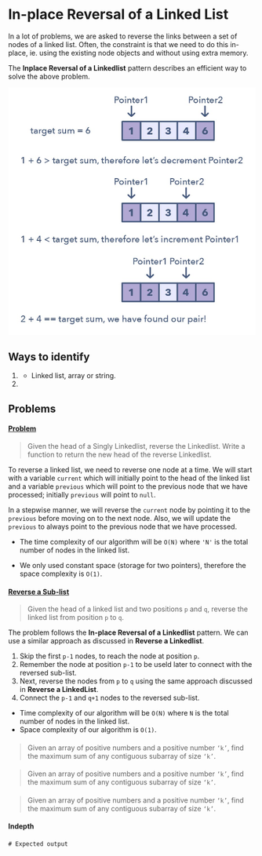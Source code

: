 # In-place Reversal of a Linked List

In a lot of problems, we are asked to reverse the links between a set of nodes of a linked list. Often, the constraint is that we need to do this in-place, ie. using the existing node objects and without using extra memory.

The **Inplace Reversal of a Linkedlist** pattern describes an efficient way to solve the above problem.


![two pointers](../../../assets/two_pointers.png)


## Ways to identify

1.
    - Linked list, array or string.

2.

## Problems

#### [Problem](./02.%20Maximum%20Sum%20Subarray%20of%20Size%20K.py)

> Given the head of a Singly Linkedlist, reverse the Linkedlist. Write a function to return the new head of the reverse Linkedlist.

To reverse a linked list, we need to reverse one node at a time. We will start with a variable `current` which will initially point to the head of the linked list and a variable `previous` which will point to the previous node that we have processed; initially `previous` will point to `null`.

In a stepwise manner, we will reverse the `current` node by pointing it to the `previous` before moving on to the next node.
Also, we will update the `previous` to always point to the previous node that we have processed.

- The time complexity of our algorithm will be `O(N)` where `'N'` is the total number of nodes in the linked list.

- We only used constant space (storage for two pointers), therefore the space complexity is `O(1)`.

#### [Reverse a Sub-list](link)

> Given the head of a linked list and two positions `p` and `q`, reverse the linked list from position `p` to `q`.

The problem follows the **In-place Reversal of a Linkedlist** pattern. We can use a similar approach as discussed in **Reverse a Linkedlist**.

1. Skip the first `p-1` nodes, to reach the node at position `p`.
2. Remember the node at position `p-1` to be useld later to connect with the reversed sub-list.
3. Next, reverse the nodes from `p` to `q` using the same approach discussed in **Reverse a LinkedList**.
4. Connect the `p-1` and `q+1` nodes to the reversed sub-list.

- Time complexity of our algorithm will be `O(N)` where `N` is the total number of nodes in the linked list.
- Space complexity of our algorithm is `O(1)`.

#### [](link)

> Given an array of positive numbers and a positive number `‘k’`, find the maximum sum of any contiguous subarray of size `‘k’`.

#### [](link)

> Given an array of positive numbers and a positive number `‘k’`, find the maximum sum of any contiguous subarray of size `‘k’`.

#### [](link)

> Given an array of positive numbers and a positive number `‘k’`, find the maximum sum of any contiguous subarray of size `‘k’`.


#### Indepth



```
# Expected output
```
